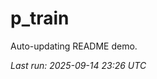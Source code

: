 # p_train

Auto-updating README demo.

<!--START_SECTION:status-->
_Last run: 2025-09-14 23:26 UTC_
<!--END_SECTION:status-->












































































































































































































































































































































































































































































































































